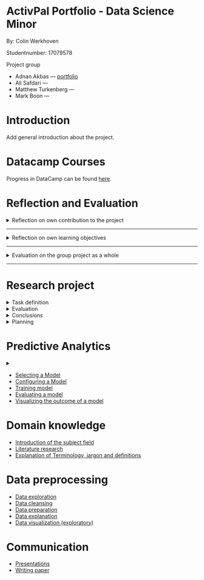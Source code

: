 # ActivPal Portfolio - Data Science Minor 
By: Colin Werkhoven 

Studentnumber: 17079578

Project group
- Adnan Akbas — [portfolio](https://github.com/klict/activepal-portfolio)
- Ali Safdari — 
- Matthew Turkenberg — 
- Mark Boon — 

# Introduction

Add general introduction about the project.

# Datacamp Courses
Progress in DataCamp can be found [here](Images/datacamp-progress-colin-werkhoven.PNG).

# Reflection and Evaluation

<details><summary>Reflection on own contribution to the project</summary>

##### Situation

##### Task

##### Actions

##### Result

##### Reflection

</details>

---

<details><summary>Reflection on own learning objectives</summary>

##### Situation

This Applied Data Science minor was a very new subject, so my overall knowledge of the subject was minimum. I had some experience with Python programming, but very little. This would mean a lot of new excited things to be learnt!

##### Task

My main focus was aimed on the technical part of the project. This would mean, data preparation, data pre-processing and configuring models. There were times I had to do literature research, but minimum. 

##### Actions

Once we received the data I wanted to immediately start with exploring the data, but literature study had to be done first. After this part was over I did a lot of data exploration and pre-processing for the models. 

After a few weeks of working with the data I thought that I was missing out on the creation of a model. I decided to switch my focus on researching different models and how to pre-process, configure, train and evaluate a model. 

##### Result

Following the Datacamp courses and applying this knowledge in practice improved my Python programming skills a lot! I learned about different Library's which I will use for further projects. 

I've learned a lot about Machine Learning models. I was always fascinated about this technique and never knew how a computer could learn. After this minor I have a very good understanding about the creation of a Machine Learning model. Mainly about Regression models, since this is what I've been working on most of the time during this project.

##### Reflection

The first few weeks of this project was mainly focused on literature research. This was in my opinion the least pleasant part, but if I look back, one of the most important parts to make good progress. I should've focused a bit more on this in the beginning of the project. This would speed up the understanding of the problem domain and Machine Learning models. 

During this minor I learned a lot. The most exciting part is being able to create, configure and understand different Machine Learning models. Besides this, I learned to work with raw data and turn this to useful information. I am able to evaluate and visualize my results. 

If I look back at what I learnt throughout this minor I am happy with my choices. The only thing I wanted to learn more about is different Machine Learning models that were not used in our project and the implication of Neural Networks.   

</details>

---

<details><summary>Evaluation on the group project as a whole</summary>

##### Situation

##### Task

##### Actions

##### Result

##### Reflection

</details>

---

# Research project

<details><summary>Task definition </summary>

This project is a collaboration between The Hague University of Applied Sciences (THUAS) and Centraal Bureau voor de Statistiek (CBS). 

<details><summary>Introduction</summary>

Statistic Netherlands wants to know if it's possible to measure if respondents meet the proposed 150 minutes of moderate intense physical activities within a week. The current method of collecting information from respondents is asking questions with different surveys. This comes with issues, one of them is that respondents don't always know the exact answers and this results in inaccurate results. Therefore, CBS decided to invite 40 random respondents to participate in this experiment. Every respondent received an activPAL device and had it mounted on their upper thigh. This activPAL device measured different types of data which has to be used to answer the following research questions. 

</details>

<details><summary>Research Questions</summary>

*These research questions were created by my colleagues, so I am not taking any credits for them.*

This research contains *3* different research questions. All with different sub-questions. The first 2 questions are necessary to answer before answering the final question.

### Question 1

How can Machine Learning be used to predict the intensity of activities performed in a lab situation by a person, who is being monitored with Vyntus One device and wearing an activPAL accelerometer? 

##### Sub Questions
- What measurement does activPAL use for intensity and why?  
- Is it possible to extract this intensity measurement values from just Vyntus One data, if so, how?  

### Question 2

How can Machine Learning be used to predict the intensity of activities performed by a person wearing only the activPAL accelerometer, based on the data gathered from the Vyntus One device and the ActivPal accelerometer in the lab situation? 

##### Sub Question
- What machine learning model can best be used to measure the intensity for each activity?  

### Question 3

How can Machine Learning be used to determine whether people did their 150 minutes of moderate activity in the activPAL accelerometer data of an entire week? 

##### Sub Question
- How can Machine Learning be used to recognize the activities, performed in the lab situation, in the activPAL accelerometer data?  

</details>

---

</details>

<details><summary>Evaluation</summary>

During this project it was not possible to execute all experiments. Different causes were, not enough knowledge, time or data. This chapter contains different subjects for future research. 

---

<details><summary>Too Little Data</summary>

To make predictions for the MET regression models it is necessary to have enough data so the model could generalize. This was not the case. From the 40 respondents, only 25 were useful for our experiments. The results of this was that our MET predictions models were *overfitting*, which resulted in inaccurate results for the calculation of the 150 minutes moderate intense physical activity.  

##### Recommendation

For future research on this topic I recommend more respondents with different characteristics. One of the main reasons why we were not able to answer the main research question with more certainty was because of too little respondent data for our experiments. 

</details>

---

<details><summary>Removing Low Variance Features</summary>

While creating the features for the MET prediction models we picked the most logical features from the `respondenten.csv` file (this file contains different characteristics of all participating respondents) that was provided by CBS, but the most logical is not always the most optimal.

##### Recommendation

My recommendation for the MET models is to remove low variance Features. The cause of the overfitting MET models could be having low variance features. The models could improve (or worsen) once the low variance features are removed from the models.  

</details>

---

<details><summary>A More In Depth Hyperparameter Tuning Approach</summary>

During the implementation of both regression models I briefly researched the implementation and use of Hyperparameters. I applied a set of parameters from different websites, but going deeper and finding my own set of parameters would probably improve the models. 

##### Recommendation 

More in depth research on parameters that are not predefined from different websites. 


</details>

---

</details>

<details><summary>Conclusions</summary>

In this conclusion chapter I will go over the results and conclude my perspective on the final results. 

<details><summary>MET Prediction Models</summary>

My conclusion after analyzing the MET regression models ([results can be found here](Predictive%20Analysis/evaluating_a_model.md)) is that all Random Forest and XGBoost models seem to overfit. The models gave decent results before applying the test data set, but once the test data set was applied to results worsened. Generalizing during the training of the model was not done accurately due to not having enough respondents in the data set. 

To get back to answering the research question. It *is* possible to predict the intensity, but the predictions are not very reliable since the models are not giving accurate predictions.   

</details>

---

<details><summary>Activity Recognition Models</summary>

*Note: this model has been done by my colleague Adnan Akbas*

*Graphs created by Adnan Akbas were used in this section*

After analysing the results from the Activity Recognition model from Adnan, we can conclude that after applying K-fold Cross Validation most of the activities are predictable with high accuracy, recall and precision.

*Data from Activity Recognition model from Adnan Akbas*

| |K-fold Cross Validation Score|
|------------|---------|
|Accuracy|0.82 (+/- 0.04)|
|Recall|0.84 (+/- 0.04)|
|Precision|0.82 (+/- 0.04)|

Looking at the Confusion Matrix, not all the activities were predictable with high accuracy. The `Cycling Light` and `Cycling Heavy` activity results were a bit worse compared to the other results. Since the movement of cycling is always the same, no matter if it's light or heavy, it is hard for the model to make accurate predictions for these activities. 

*Confusion Matrix from Adnan Akbas*

![](Images/Research%20Project/activity-recognition-confusion-matrix.PNG)


</details>

---

<details><summary>Calculating If Respondents Did Their 150 Minutes of Moderate Intense Activities</summary>

This section concludes the results of the Main Research Question:

*How can Machine Learning be used to determine whether people did their 150 minutes of moderate activity in the activPAL accelerometer data of an entire week?*

The previous conclusions were needed to answer the Main Research Question. With combining the results of the MET prediction models and Activity Recognition models it is possible to calculate if a respondent has done their 150 minutes of moderate intense activities within a week.

Since the results of the MET prediction models are not very reliable, the 150 minutes calculation is also not very reliable. Concluding that the 150 minutes are possible to calculate with the use of Machine Learning, but the trustworthiness is not very high. The Main Research Question could not be answered accurately.   


</details>

---

</details>

<details><summary>Planning</summary>

In this planning chapter I will discuss how we made use of the Scrum Methodology, how our first plannings came to realization and our overall used techniques. 

*Note: the following sections were written by me and are taken from the Research Plan ([find entire research plan here](../Images/Research%20Project/Research%20plan%20-%20Final.pdf))* 

---

<details><summary>Procedure</summary>

For the activPAL project management we have been using the Agile (scrum) method. To follow the scrum method, there will be daily stand-ups. Within our project the daily stand-up time is 9:30 and since day 1, we have been following this method every day. Within the daily stand-up we discuss the progress of the prior day and the plans for today.  

</details>

---

<details><summary>Solving issues </summary>

Besides this, we discuss the issues that you’ve might encountered during your previous working day. If you are stuck or not sure what you should be doing next, we make sure to clear that up and make new working pairs. Usually when this happens there will be Teams calls after the stand-up to discuss or solve this problem with each other. This way the stand-ups won’t take longer than they should be.  

</details>

---

<details><summary>Sprint planning </summary>

Before holding our retrospective, we make sure to create a planning for the next sprint. During every sprint planning we, as a team, look at the current sprint on Jira. We discuss if we managed to complete the set sprint goal, if all the tasks are done, and what still must be done with the leftover tasks to complete them. The leftover tasks will be added to the new sprint. 

Once the current sprint has been completed, we start the new sprint by specifying a goal for the new sprint. We usually look at the roadmap and what we have done the previous sprint to create a new goal. After agreeing as a team with the set goal, we have healthy discussions where everyone gets the chance to add new tickets to our backlog that will help achieve this goal.  

</details>

---

<details><summary>Creation of the first sprint backlog </summary>

The creation of our first sprint backlog was a bit hectic. The project was new for all of us and nobody knew where to start or what the exact planning was going to be. We still managed to create a backlog for the first sprint which was mainly focussed on research.  

Annemieke from CBS provided us with lots of useful papers to research. A task during the first sprint was filtering out useful papers, this way we did not waste time by rereading unusable papers. As a team we all picked different subjects which we thought would be beneficial for our project and created 1 ticket with small subtasks in it. Besides the different papers we also received different CSV files which contained the data we had to work with during the project. We created a ticket to research these CSV files and document as much as possible.  

</details>

---

<details><summary>Retrospectives</summary>

After finishing a 2-week sprint we hold a retrospective to reflect and evaluate the process we’ve made over the past weeks. In these retrospectives we discuss what went well, what didn’t go well, what each team member longed for and the actions we’re going to take for the next sprint. During the retrospective we look back at the actions we wrote down from the previous sprint and see if we have worked on these actions. These retrospectives are a good tool to let every member on the team freely speak on how to feel about certain aspects over the last 2 weeks.  

</details>

---

<details><summary>Project roles </summary>

At the start of the project, we agreed on switching roles every sprint. This would mean a new scrum master, communicator and note taker every sprint. This did not go as planned, we decided to keep the same scrum master for the entire project to make sure the project went smoothly. The communicator role was switched halfway through the project and note taker role was done by the whole team. Every member wrote down what was important for them and after every important meeting we discussed the previous meeting to make sure everyone is on the same level.  

##### *Extra addition*

My role during the first 10 weeks of the project was the communicator. All communication between teachers and project owners was usually done by me. After these 10 weeks I took over the note taker role and wrote down all the information what could be useful for our project.

</details>

---

<details><summary>Planning tool </summary>

The infrastructure/tool we have been using for this is Jira. Jira is a plan, track and manage software that is mostly used for software development. Within the activPAL project Jira is not only used for software development but also for the research development from week 1.  

</details>

---

<details><summary>Research questions </summary>

The main research questions have been divided into smaller tasks called research sub tasks. Every sub research question has a few tasks that help to answer the question and guide us to the right approach to give an answer. By combining Jira with our sub questions, we can put all the sub questions into the Jira Road Map. This gives the whole group a good overview of the questions that still need to be answered and the tasks needed to answer the sub questions.

</details>

---

</details>

# Predictive Analytics

<details><summary></summary>



</details>

- [Selecting a Model](Predictive%20Analysis/selecting_a_model.md)
- [Configuring a Model](Predictive%20Analysis/configuring_a_model.md)
- [Training model](Predictive%20Analysis/training_a_model.md)
- [Evaluating a model](Predictive%20Analysis/evaluating_a_model.md)
- [Visualizing the outcome of a model](Predictive%20Analysis/visualizing_the_outcome_of_a_model.md)

# Domain knowledge
- [Introduction of the subject field](Domain%20Knowledge/introduction_subject_field.md)
- [Literature research](Domain%20Knowledge/literature_research.md)
- [Explanation of Terminology, jargon and definitions](Domain%20Knowledge/terminology_jargon_definitions.md)

# Data preprocessing
- [Data exploration](Data%20Preprocessing/data_exploration.md)
- [Data cleansing](Data%20Preprocessing/data_cleaning.md)
- [Data preparation](Data%20Preprocessing/data_preparation.md)
- [Data explanation](Data%20Preprocessing/data_explanation.md)
- [Data visualization (exploratory)](Data%20Preprocessing/data_visualization.md)

# Communication
- [Presentations](Communication/presentations.md)
- [Writing paper](Communication/writing_paper.md)
